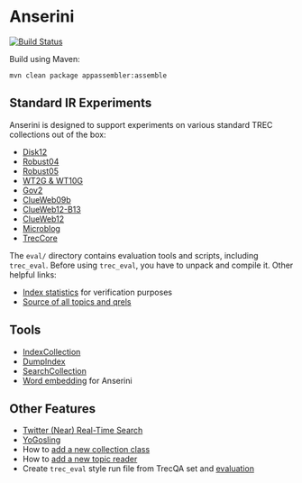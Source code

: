 Anserini
========
[![Build Status](https://travis-ci.org/castorini/Anserini.svg?branch=master)](https://travis-ci.org/castorini/Anserini)

Build using Maven:

```
mvn clean package appassembler:assemble
```

## Standard IR Experiments

Anserini is designed to support experiments on various standard TREC collections out of the box:

+ [Disk12](docs/experiments-disk12.md)
+ [Robust04](docs/experiments-robust04.md)
+ [Robust05](docs/experiments-robust05.md)
+ [WT2G & WT10G](docs/experiments-wt.md)
+ [Gov2](docs/experiments-gov2.md)
+ [ClueWeb09b](docs/experiments-clueweb09b.md)
+ [ClueWeb12-B13](docs/experiments-clueweb12-b13.md)
+ [ClueWeb12](docs/experiments-clueweb12.md)
+ [Microblog](docs/experiments-microblog.md)
+ [TrecCore](docs/experiments-core17.md)

The `eval/` directory contains evaluation tools and scripts, including `trec_eval`. Before using `trec_eval`, you have to unpack and compile it. Other helpful links:

+ [Index statistics](docs/dumpindex-reference.md) for verification purposes
+ [Source of all topics and qrels](docs/topics-and-qrels.md)

## Tools

+ [IndexCollection](docs/index-collection.md)
+ [DumpIndex](docs/dumpindex.md)
+ [SearchCollection](docs/search-collection.md)
+ [Word embedding](docs/embeddings.md) for Anserini 

## Other Features

+ [Twitter (Near) Real-Time Search](docs/twitter-nrts.md)
+ [YoGosling](docs/yogosling.md)
+ How to [add a new collection class](docs/add-collection-class.md)
+ How to [add a new topic reader](docs/add-topic-reader.md)
+ Create `trec_eval` style run file from TrecQA set and [evaluation](docs/end2end-TrecQa-eval.md)  
